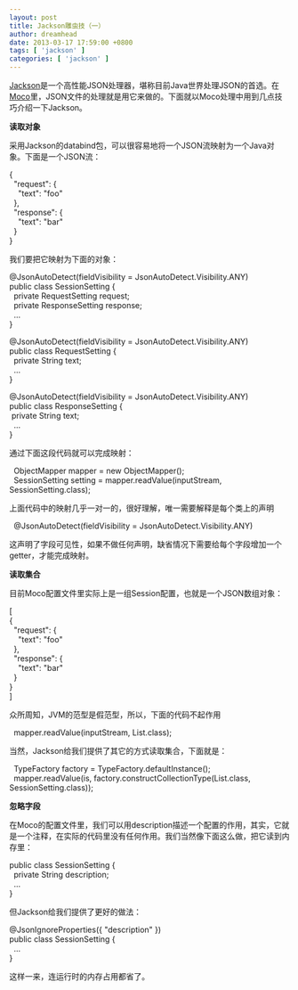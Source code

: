 ```yaml
---
layout: post
title: Jackson雕虫技（一）
author: dreamhead
date: 2013-03-17 17:59:00 +0800
tags: [ 'jackson' ]
categories: [ 'jackson' ]
---
```


[Jackson](http://jackson.codehaus.org/)是一个高性能JSON处理器，堪称目前Java世界处理JSON的首选。在[Moco](https://github.com/dreamhead/moco)里，JSON文件的处理就是用它来做的。下面就以Moco处理中用到几点技巧介绍一下Jackson。

**读取对象**

采用Jackson的databind包，可以很容易地将一个JSON流映射为一个Java对象。下面是一个JSON流：

{  
&nbsp; "request": {  
&nbsp; &nbsp; "text": "foo"  
&nbsp; },  
&nbsp; "response": {  
&nbsp; &nbsp; "text": "bar"  
&nbsp; }  
}

我们要把它映射为下面的对象：

@JsonAutoDetect(fieldVisibility = JsonAutoDetect.Visibility.ANY)  
public class SessionSetting {  
&nbsp; private RequestSetting request;  
&nbsp; private ResponseSetting response;  
&nbsp; ...  
}

@JsonAutoDetect(fieldVisibility = JsonAutoDetect.Visibility.ANY)  
public class RequestSetting {  
&nbsp; private String text;  
&nbsp; ...  
}

@JsonAutoDetect(fieldVisibility = JsonAutoDetect.Visibility.ANY)  
public class ResponseSetting {  
&nbsp;private String text;  
&nbsp; ...  
}

通过下面这段代码就可以完成映射：

&nbsp; ObjectMapper mapper = new ObjectMapper();  
&nbsp; SessionSetting setting = mapper.readValue(inputStream, SessionSetting.class);

上面代码中的映射几乎一对一的，很好理解，唯一需要解释是每个类上的声明

&nbsp; @JsonAutoDetect(fieldVisibility = JsonAutoDetect.Visibility.ANY)

这声明了字段可见性，如果不做任何声明，缺省情况下需要给每个字段增加一个getter，才能完成映射。

**读取集合**

目前Moco配置文件里实际上是一组Session配置，也就是一个JSON数组对象：

[  
{  
&nbsp; "request": {  
&nbsp; &nbsp; "text": "foo"  
&nbsp; },  
&nbsp; "response": {  
&nbsp; &nbsp; "text": "bar"  
&nbsp; }  
}  
]

众所周知，JVM的范型是假范型，所以，下面的代码不起作用

&nbsp; mapper.readValue(inputStream, List.class);

当然，Jackson给我们提供了其它的方式读取集合，下面就是：

&nbsp; TypeFactory factory = TypeFactory.defaultInstance();  
&nbsp; mapper.readValue(is, factory.constructCollectionType(List.class, SessionSetting.class));

**忽略字段**

在Moco的配置文件里，我们可以用description描述一个配置的作用，其实，它就是一个注释，在实际的代码里没有任何作用。我们当然像下面这么做，把它读到内存里：

public class SessionSetting {  
&nbsp; private String description;  
&nbsp; ...  
}

但Jackson给我们提供了更好的做法：

@JsonIgnoreProperties({ "description" })  
public class SessionSetting {  
&nbsp; ...  
}

这样一来，连运行时的内存占用都省了。


